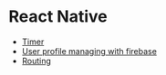 # React Native

- [Timer](./timer)
- [User profile managing with firebase](./firebase-user-profile)
- [Routing](./routing)
